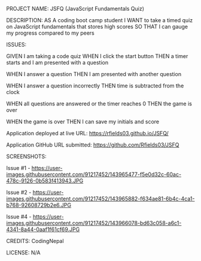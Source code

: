 PROJECT NAME:  JSFQ (JavaScript Fundamentals Quiz)

DESCRIPTION:
AS A coding boot camp student I WANT to take a timed quiz on JavaScript fundamentals that stores high scores SO THAT I can gauge my progress compared to my peers

ISSUES:

GIVEN I am taking a code quiz
WHEN I click the start button
THEN a timer starts and I am presented with a question

WHEN I answer a question
THEN I am presented with another question

WHEN I answer a question incorrectly
THEN time is subtracted from the clock

WHEN all questions are answered or the timer reaches 0
THEN the game is over

WHEN the game is over
THEN I can save my initials and score

Application deployed at live URL:  https://rfields03.github.io/JSFQ/

Application GitHub URL submitted:  https://github.com/Rfields03/JSFQ

SCREENSHOTS:

Issue #1 - https://user-images.githubusercontent.com/91217452/143965477-f5e0d32c-60ac-478c-9126-0b583f413943.JPG

Issue #2 - https://user-images.githubusercontent.com/91217452/143965882-f634ae81-6b4c-4ca1-b768-92608729b2e6.JPG

Issue #4 - https://user-images.githubusercontent.com/91217452/143966078-bd63c058-a6c1-4341-8a44-0aaf1f61cf69.JPG


CREDITS: CodingNepal

LICENSE: N/A

